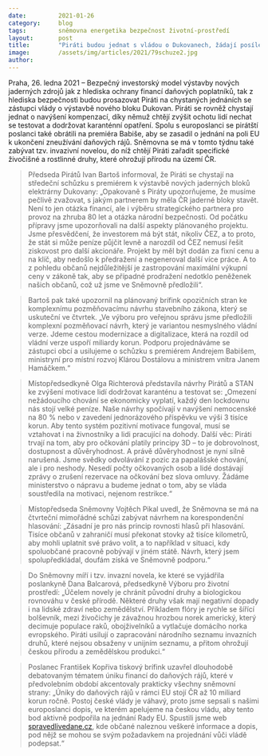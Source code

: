 ```yaml
---
date:         2021-01-26 
category:     blog
tags:         sněmovna energetika bezpečnost životní-prostředí
layout:       post
title:        "Piráti budou jednat s vládou o Dukovanech, žádají posílení motivace k dodržování karantény a zasílají dopis premiérovi, aby změnil váhavý postoj k boji s daňovými ráji"
image:        /assets/img/articles/2021/79schuze2.jpg
author:       
---
```



Praha, 26. ledna 2021 – Bezpečný investorský model výstavby nových jaderných zdrojů jak z hlediska ochrany financí daňových poplatníků, tak z hlediska bezpečnosti budou prosazovat Piráti na chystaných jednáních se zástupci vlády o výstavbě nového bloku Dukovan. Piráti se rovněž chystají jednat o navýšení kompenzací, díky němuž chtějí zvýšit ochotu lidí nechat se testovat a dodržovat karanténní opatření. Spolu s europoslanci se pirátští poslanci také obrátili na premiéra Babiše, aby se zasadil o jednání na poli EU k ukončení zneužívání daňových rájů. Sněmovna se má v tomto týdnu také zabývat tzv. invazivní novelou, do níž chtějí Piráti zařadit specifické živočišné a rostlinné druhy, které ohrožují přírodu na území ČR.

> Předseda Pirátů Ivan Bartoš informoval, že Piráti se chystají na středeční schůzku s premiérem k výstavbě nových jaderných bloků elektrárny Dukovany: „Opakovaně s Piráty upozorňujeme, že musíme pečlivě zvažovat, s jakým partnerem by měla ČR jaderné bloky stavět. Není to jen otázka financí, ale i výběru strategického partnera pro provoz na zhruba 80 let a otázka národní bezpečnosti. Od počátku přípravy jsme upozorňovali na další aspekty plánovaného projektu. Jsme přesvědčení, že investorem má být stát, nikoliv ČEZ, a to proto, že stát si může peníze půjčit levně a narozdíl od ČEZ nemusí řešit ziskovost pro další akcionáře. Projekt by měl být dodán za fixní cenu a na klíč, aby nedošlo k předražení a negeneroval další více práce. A to z pohledu občanů nejdůležitější je zastropování maximální výkupní ceny v zákoně tak, aby se případné prodražení nedotklo peněženek našich občanů, což už jsme ve Sněmovně předložili“. 

> Bartoš pak také upozornil na plánovaný brífink opozičních stran ke komplexnímu pozměňovacímu návrhu stavebního zákona, který se uskuteční ve čtvrtek. „Ve výboru pro veřejnou správu jsme předložili komplexní pozměňovací návrh, který je variantou nesmyslného vládní verze. Jdeme cestou modernizace a digitalizace, která na rozdíl od vládní verze uspoří miliardy korun. Podporu projednáváme se zástupci obcí a usilujeme o schůzku s premiérem Andrejem Babišem, ministryní pro místní rozvoj Klárou Dostálovu a ministrem vnitra Janem Hamáčkem.“

> Místopředsedkyně Olga Richterová představila návrhy Pirátů a STAN ke zvýšení motivace lidí dodržovat karanténu a testovat se: „Omezení nežádoucího chování se ekonomicky vyplatí, každý den lockdownu nás stojí velké peníze. Naše návrhy spočívají v navýšení nemocenské na 80 % nebo v zavedení jednorázového příspěvku ve výši 3 tisíce korun. Aby tento systém pozitivní motivace fungoval, musí se vztahovat i na živnostníky a lidi pracující na dohody. Další věc: Piráti trvají na tom, aby pro očkování platily principy 3D – to je dobrovolnost, dostupnost a důvěryhodnost. A právě důvěryhodnost je nyní silně narušená. Jsme svědky odvolávání z pozic za papalášské chování, ale i pro neshody. Nesedí počty očkovaných osob a lidé dostávají zprávy o zrušení rezervace na očkování bez slova omluvy. Žádáme ministerstvo o nápravu a budeme jednat o tom, aby se vláda soustředila na motivaci, nejenom restrikce.“

> Místopředseda Sněmovny Vojtěch Pikal uvedl, že Sněmovna se má na čtvrteční mimořádné schůzi zabývat návrhem na korespondenční hlasování: „Zásadní je pro nás princip rovnosti hlasů při hlasování. Tisíce občanů v zahraničí musí překonat stovky až tisíce kilometrů, aby mohli uplatnit své právo volit, a to například v situaci, kdy spoluobčané pracovně pobývají v jiném státě. Návrh, který jsem spolupředkládal, doufám získá ve Sněmovně podporu.“

> Do Sněmovny míří i tzv. invazní novela, ke které se vyjádřila poslankyně Dana Balcarová, předsedkyně Výboru pro životní prostředí: „Účelem novely je chránit původní druhy a biologickou rovnováhu v české přírodě. Některé druhy však mají negativní dopady i na lidské zdraví nebo zemědělství. Příkladem flóry je rychle se šířící bolševník, mezi živočichy je závažnou hrozbou norek americký, který decimuje populace raků, obojživelníků a vytlačuje domácího norka evropského. Piráti usilují o zapracování národního seznamu invazních druhů, které nejsou obsaženy v unijním seznamu, a přitom ohrožují českou přírodu a zemědělskou produkci.“

> Poslanec František Kopřiva tiskový brífink uzavřel dlouhodobě debatovaným tématem úniku financí do daňových rájů, které v předvolebním období akcentovaly prakticky všechny sněmovní strany: „Úniky do daňových rájů v rámci EU stojí ČR až 10 miliard korun ročně. Postoj české vlády je váhavý, proto jsme sepsali s našimi europoslanci dopis, ve kterém apelujeme na českou vládu, aby tento bod aktivně podpořila na jednání Rady EU. Spustili jsme web [spravedlivedane.cz](https://spravedlivedane.cz), kde občané naleznou veškeré informace a dopis, pod nějž se mohou se svým požadavkem na projednání vůči vládě podepsat.“

